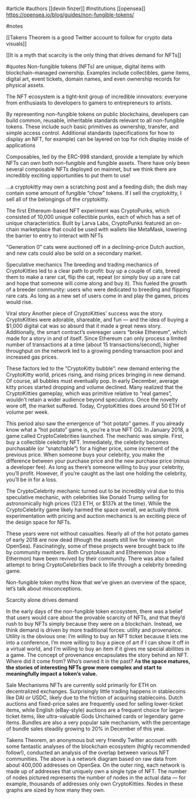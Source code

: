 #article 
#authors [[devin finzer]]
#institutions [[opensea]]
https://opensea.io/blog/guides/non-fungible-tokens/

#notes 

[[Takens Theorem is a good Twitter account to follow for crypto data visuals]]

[[It is a myth that scarcity is the only thing that drives demand for NFTs]]

#quotes 
Non-fungible tokens (NFTs) are unique, digital items with blockchain-managed ownership. Examples include collectibles, game items, digital art, event tickets, domain names, and even ownership records for physical assets.

The NFT ecosystem is a tight-knit group of incredible innovators: everyone from enthusiasts to developers to gamers to entrepreneurs to artists. 

By representing non-fungible tokens on public blockchains, developers can build common, reusable, inheritable standards relevant to all non-fungible tokens. These include such basic primitives as ownership, transfer, and simple access control. Additional standards (specifications for how to display an NFT, for example) can be layered on top for rich display inside of applications

Composables, led by the ERC-998 standard, provide a template by which NFTs can own both non-fungible and fungible assets. There have only been several composable NFTs deployed on mainnet, but we think there are incredibly exciting opportunities to put them to use!

…a cryptokitty may own a scratching post and a feeding dish; the dish may contain some amount of fungible “chow” tokens. If I sell the cryptokitty, I sell all of the belongings of the cryptokitty.

The first Ethereum-based NFT experiment was CryptoPunks, which consisted of 10,000 unique collectible punks, each of which has a set of unique characteristics. Built by Larva Labs, CryptoPunks featured an on-chain marketplace that could be used with wallets like MetaMask, lowering the barrier to entry to interact with NFTs

“Generation 0” cats were auctioned off in a declining-price Dutch auction, and new cats could also be sold on a secondary market.

Speculative mechanics
The breeding and trading mechanics of CryptoKitties led to a clear path to profit: buy up a couple of cats, breed them to make a rarer cat, flip the cat, repeat (or simply buy up a rare cat and hope that someone will come along and buy it). This fueled the growth of a breeder community: users who were dedicated to breeding and flipping rare cats. As long as a new set of users come in and play the games, prices would rise.

Viral story
Another piece of CryptoKitties’ success was the story. CryptoKitties were adorable, shareable, and fun — and the idea of buying a $1,000 digital cat was so absurd that it made a great news story. Additionally, the smart contract’s overeager users “broke Ethereum”, which made for a story in and of itself. Since Ethereum can only process a limited number of transactions at a time (about 15 transactions/second), higher throughput on the network led to a growing pending transaction pool and increased gas prices.

These factors led to the “CryptoKitty bubble”: new demand entering the CryptoKitty world, prices rising, and rising prices bringing in new demand. Of course, all bubbles must eventually pop. In early December, average kitty prices started dropping and volume declined. Many realized that the CryptoKitties gameplay, which was primitive relative to “real games”, wouldn’t retain a wider audience beyond speculators. Once the novelty wore off, the market suffered. Today, CryptoKitties does around 50 ETH of volume per week.

This period also saw the emergence of “hot potato” games. If you already know what a “hot potato” game is, you’re a true NFT OG. In January 2018, a game called CryptoCelebrities launched. The mechanic was simple. First, buy a collectible celebrity NFT. Immediately, the celebrity becomes purchasable (or “snatchable”) for a higher price, some increment of the previous price. When someone buys your celebrity, you make the difference between your purchase price and the new purchase price (minus a developer fee). As long as there’s someone willing to buy your celebrity, you’ll profit. However, if you’re caught as the last one holding the celebrity, you’ll be in for a loss.

The CryptoCelebrity mechanic turned out to be incredibly viral due to this speculative mechanic, with celebrities like Donald Trump selling for astronomically high prices (123 ETH, or $137k at the time). While the CryptoCelebrity game likely harmed the space overall, we actually think experimentation with pricing and auction mechanics is an exciting piece of the design space for NFTs.

These years were not without casualties. Nearly all of the hot potato games of early 2018 are now dead (though the assets still live for viewing on OpenSea). Fascinatingly, some of these projects were brought back to life by community members. Both CryptoAssault and Etheremon (now Ethermon) have been revived by their community. There was also a failed attempt to bring CryptoCelebrities back to life through a celebrity breeding game.

Non-fungible token myths
Now that we’ve given an overview of the space, let’s talk about misconceptions.

Scarcity alone drives demand

In the early days of the non-fungible token ecosystem, there was a belief that users would care about the provable scarcity of NFTs, and that they’d rush to buy NFTs simply because they were on a blockchain. Instead, we think demand is driven by more traditional forces: utility and provenance. Utility is the obvious one: I’m willing to buy an NFT ticket because it lets me into a conference, I’m more willing to buy a piece of art if I can show it off in a virtual world, and I’m willing to buy an item if it gives me special abilities in a game. The concept of provenance encapsulates the story behind an NFT.  Where did it come from? Who’s owned it in the past? A**s the space matures, the stories of interesting NFTs grow more complex and start to meaningfully impact a token’s value.**

Sale Mechanisms
NFTs are currently sold primarily for ETH on decentralized exchanges. Surprisingly little trading happens in stablecoins like DAI or USDC, likely due to the friction of acquiring stablecoins. Dutch auctions and fixed-price sales are frequently used for selling lower-ticket items, while English (eBay-style) auctions are a frequent choice for larger-ticket items, like ultra-valuable Gods Unchained cards or legendary game items. Bundles are also a very popular sale mechanism, with the percentage of bundle sales steadily growing to 20% in December of this year.

Takens Theorem, an anonymous but very friendly Twitter account with some fantastic analyses of the blockchain ecosystem (highly recommended follow!), conducted an analysis of the overlap between various NFT communities. The above is a network diagram based on raw data from about 400,000 addresses on OpenSea. On the outer ring, each network is made up of addresses that uniquely own a single type of NFT. The number of nodes pictured represents the number of nodes in the actual data — for example, thousands of addresses only own CryptoKitties. Nodes in these graphs are sized by how many they own.

